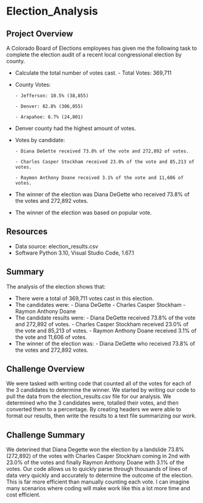 # Election_Analysis
## Project Overview
A Colorado Board of Elections employees has given me the following task to complete the election audit of a recent local congressional election by county.

* Calculate the total number of votes cast. - Total Votes: 369,711
* County Votes:

      - Jefferson: 10.5% (38,855)
      
      - Denver: 82.8% (306,055)
     
      - Arapahoe: 6.7% (24,801)
 
* Denver county had the highest amount of votes.

* Votes by candidate:

      - Diana DeGette received 73.8% of the vote and 272,892 of votes.
      
      - Charles Casper Stockham received 23.0% of the vote and 85,213 of votes.
      
      - Raymon Anthony Doane received 3.1% of the vote and 11,606 of votes.
      
* The winner of the election was Diana DeGette who received 73.8% of the votes and 272,892 votes.
 
* The winner of the election was based on popular vote.

## Resources
- Data source: election_results.csv
- Software Python 3.10, Visual Studio Code, 1.67.1

## Summary
The analysis of the election shows that:
- There were a total of 369,711 votes cast in this election.
- The candidates were: 
      - Diana DeGette
      - Charles Casper Stockham
      - Raymon Anthony Doane
- The candidate results were:
      - Diana DeGette received 73.8% of the vote and 272,892 of votes.
      - Charles Casper Stockham received 23.0% of the vote and 85,213 of votes.
      - Raymon Anthony Doane received 3.1% of the vote and 11,606 of votes.
- The winner of the election was:
      - Diana DeGette who received 73.8% of the votes and 272,892 votes.

## Challenge Overview
We were tasked with writing code that counted all of the votes for each of the 3 candidates to determine the winner. We started by writing our code to pull the data from the election_results.csv file for our analysis. We determined who the 3 candidates were, totalled their votes, and then converted them to a percentage. By creating headers we were able to format our results, then write the results to a text file summarizing our work. 

## Challenge Summary
We deterined that Diana Degette won the election by a landslide 73.8% (272,892) of the votes with Charles Casper Stockham coming in 2nd with 23.0% of the votes and finally Raymon Anthony Doane with 3.1% of the votes. Our code allows us to quickly parse through thousands of lines of data very quickly and accurately to determine the outcome of the election. This is far more efficient than manually counting each vote. I can imagine many scenarios where coding will make work like this a lot more time and cost efficient. 
